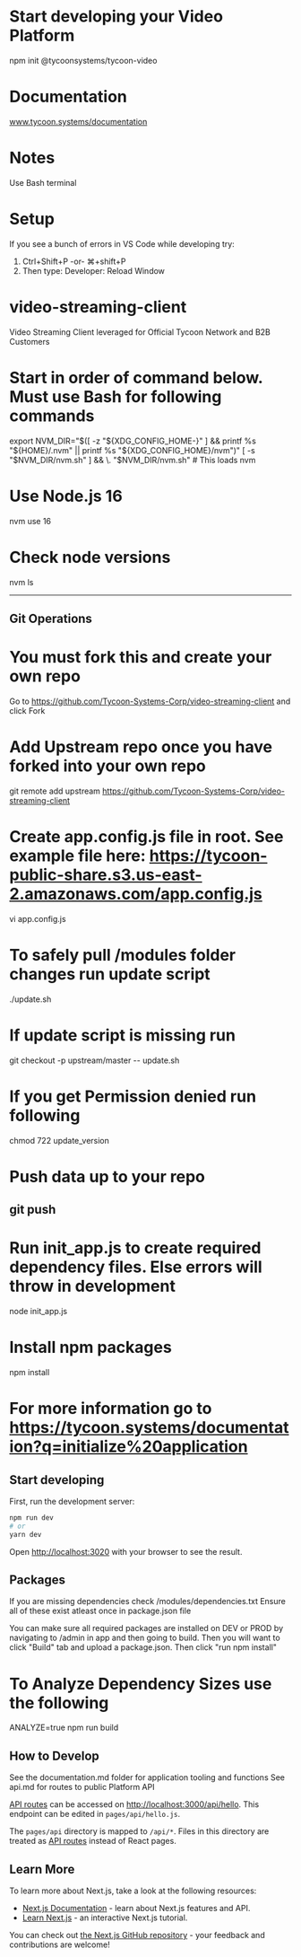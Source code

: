 # Start developing your Video Platform
npm init @tycoonsystems/tycoon-video

# Documentation
www.tycoon.systems/documentation

# Notes
Use Bash terminal

# Setup
If you see a bunch of errors in VS Code while developing try:
1. Ctrl+Shift+P -or- ⌘+shift+P
2. Then type: Developer: Reload Window

# video-streaming-client
Video Streaming Client leveraged for Official Tycoon Network and B2B Customers

# Start in order of command below. Must use Bash for following commands

export NVM_DIR="$([ -z "${XDG_CONFIG_HOME-}" ] && printf %s "${HOME}/.nvm" || printf %s "${XDG_CONFIG_HOME}/nvm")"
[ -s "$NVM_DIR/nvm.sh" ] && \. "$NVM_DIR/nvm.sh" # This loads nvm

# Use Node.js 16
nvm use 16

# Check node versions
nvm ls

------------
## Git Operations
# You must fork this and create your own repo
Go to https://github.com/Tycoon-Systems-Corp/video-streaming-client and click Fork

# Add Upstream repo once you have forked into your own repo
git remote add upstream https://github.com/Tycoon-Systems-Corp/video-streaming-client

# Create app.config.js file in root. See example file here: https://tycoon-public-share.s3.us-east-2.amazonaws.com/app.config.js
vi app.config.js

# To safely pull /modules folder changes run update script
./update.sh

# If update script is missing run
git checkout -p upstream/master -- update.sh

# If you get Permission denied run following
chmod 722 update_version

# Push data up to your repo
git push
-------------

# Run init_app.js to create required dependency files. Else errors will throw in development
node init_app.js

# Install npm packages
npm install

# For more information go to https://tycoon.systems/documentation?q=initialize%20application

## Start developing

First, run the development server:

```bash
npm run dev
# or
yarn dev
```

Open [http://localhost:3020](http://localhost:3020) with your browser to see the result.

## Packages

If you are missing dependencies check /modules/dependencies.txt
Ensure all of these exist atleast once in package.json file

You can make sure all required packages are installed on DEV or PROD by navigating to /admin in app and then going to build. Then you will want to click "Build" tab and upload a package.json. Then click "run npm install"

# To Analyze Dependency Sizes use the following

ANALYZE=true npm run build

## How to Develop
See the documentation.md folder for application tooling and functions
See api.md for routes to public Platform API

[API routes](https://nextjs.org/docs/api-routes/introduction) can be accessed on [http://localhost:3000/api/hello](http://localhost:3000/api/hello). This endpoint can be edited in `pages/api/hello.js`.

The `pages/api` directory is mapped to `/api/*`. Files in this directory are treated as [API routes](https://nextjs.org/docs/api-routes/introduction) instead of React pages.

## Learn More

To learn more about Next.js, take a look at the following resources:

- [Next.js Documentation](https://nextjs.org/docs) - learn about Next.js features and API.
- [Learn Next.js](https://nextjs.org/learn) - an interactive Next.js tutorial.

You can check out [the Next.js GitHub repository](https://github.com/vercel/next.js/) - your feedback and contributions are welcome!

